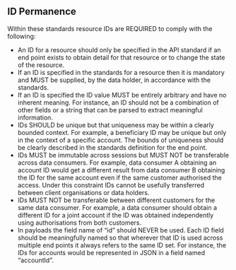 ## ID Permanence

Within these standards resource IDs are REQUIRED to comply with the following:

* An ID for a resource should only be specified in the API standard if an end point exists to
obtain detail for that resource or to change the state of the resource.
* If an ID is specified in the standards for a resource then it is mandatory and MUST be
supplied, by the data holder, in accordance with the standards.
* If an ID is specified the ID value MUST be entirely arbitrary and have no inherent meaning. For instance, an ID should not be a combination of other fields or a string that can be parsed to extract meaningful information.
* IDs SHOULD be unique but that uniqueness may be within a clearly bounded context. For example, a beneficiary ID may be unique but only in the context of a specific account. The bounds of uniqueness should be clearly described in the standards definition for the end point.
* IDs MUST be immutable across sessions but MUST NOT be transferable across data consumers. For example, data consumer A obtaining an account ID would get a different result from data consumer B obtaining the ID for the same account even if the same customer authorised the access. Under this constraint IDs cannot be usefully transferred between client organisations or data holders.
* IDs MUST NOT be transferable between different customers for the same data consumer. For example, a data consumer should obtain a different ID for a joint account if the ID was obtained independently using authorisations from both customers.
* In payloads the field name of “id” should NEVER be used. Each ID field should be meaningfully named so that wherever that ID is used across multiple end points it always refers to the same ID set. For instance, the IDs for accounts would be represented in JSON in a field named “accountId”.
